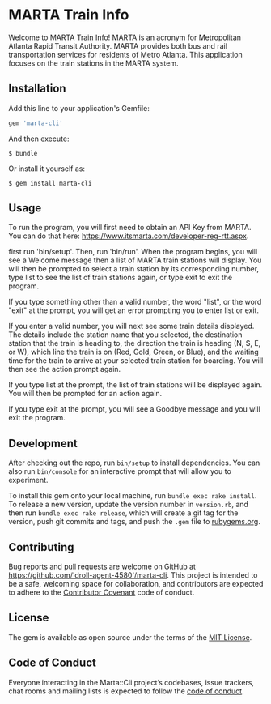 # MARTA Train Info

Welcome to MARTA Train Info! MARTA is an acronym for Metropolitan Atlanta Rapid Transit Authority. MARTA provides both bus and rail transportation services for residents of Metro Atlanta. This application focuses on the train stations in the MARTA system.

## Installation

Add this line to your application's Gemfile:

```ruby
gem 'marta-cli'
```

And then execute:

    $ bundle

Or install it yourself as:

    $ gem install marta-cli

## Usage

To run the program, you will first need to obtain an API Key from MARTA. You can do that here: https://www.itsmarta.com/developer-reg-rtt.aspx. 

first run 'bin/setup'. Then, run 'bin/run'. When the program begins, you will see a Welcome message then a list of MARTA train stations will display. You will then be prompted to select a train station by its corresponding number, type list to see the list of train stations again, or type exit to exit the program.

If you type something other than a valid number, the word "list", or the word "exit" at the prompt, you will get an error prompting you to enter list or exit.

If you enter a valid number, you will next see some train details displayed. The details include the station name that you selected, the destination station that the train is heading to, the direction the train is heading (N, S, E, or W), which line the train is on (Red, Gold, Green, or Blue), and the waiting time for the train to arrive at your selected train station for boarding. You will then see the action prompt again.


If you type list at the prompt, the list of train stations will be displayed again. You will then be prompted for an action again.


If you type exit at the prompt, you will see a Goodbye message and you will exit the program.


## Development

After checking out the repo, run `bin/setup` to install dependencies. You can also run `bin/console` for an interactive prompt that will allow you to experiment.

To install this gem onto your local machine, run `bundle exec rake install`. To release a new version, update the version number in `version.rb`, and then run `bundle exec rake release`, which will create a git tag for the version, push git commits and tags, and push the `.gem` file to [rubygems.org](https://rubygems.org).

## Contributing

Bug reports and pull requests are welcome on GitHub at https://github.com/'droll-agent-4580'/marta-cli. This project is intended to be a safe, welcoming space for collaboration, and contributors are expected to adhere to the [Contributor Covenant](http://contributor-covenant.org) code of conduct.

## License

The gem is available as open source under the terms of the [MIT License](https://opensource.org/licenses/MIT).

## Code of Conduct

Everyone interacting in the Marta::Cli project’s codebases, issue trackers, chat rooms and mailing lists is expected to follow the [code of conduct](https://github.com/'droll-agent-4580'/marta-cli/blob/master/CODE_OF_CONDUCT.md).
